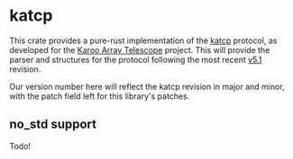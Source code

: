 # katcp

This crate provides a pure-rust implementation of the
[katcp](https://pythonhosted.org/katcp/) protocol, as developed for the [Karoo
Array Telescope](http://ska.ac.za/) project. This will provide the parser and
structures for the protocol following the most recent
[v5.1](https://katcp-python.readthedocs.io/en/latest/_downloads/361189acb383a294be20d6c10c257cb4/NRF-KAT7-6.0-IFCE-002-Rev5-1.pdf) revision.

Our version number here will reflect the katcp revision in major and minor, with
the patch field left for this library's patches.

## no_std support

Todo!

